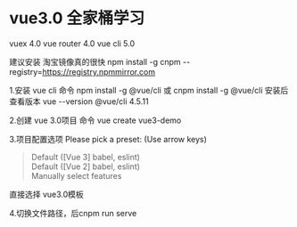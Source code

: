 # vue3.0 全家桶学习
vuex 4.0
vue router 4.0
vue cli 5.0

<!-- 如果你之前用的是vue2.0，那么需要删除（没有则跳过第一步）npm uni -g vue-cli -->
建议安装 淘宝镜像真的很快 npm install -g cnpm --registry=https://registry.npmmirror.com

1.安装 vue cli 
命令 npm install -g @vue/cli 或 cnpm install -g @vue/cli 安装后查看版本  vue --version  @vue/cli 4.5.11

2.创建 vue 3.0项目
命令 vue create vue3-demo

3.项目配置选项
 Please pick a preset: (Use arrow keys)
> Default ([Vue 3] babel, eslint)       
  Default ([Vue 2] babel, eslint)       
  Manually select features

直接选择 vue3.0模板

4.切换文件路径，后cnpm run serve
